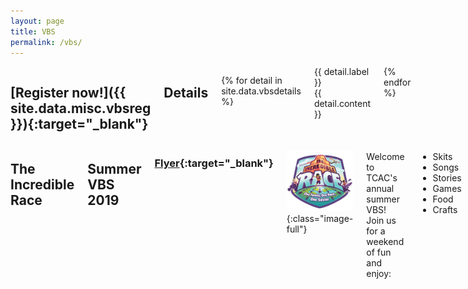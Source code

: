 ```yaml
---
layout: page
title: VBS
permalink: /vbs/
---
```


<div class="row">

<div class="four columns" id="vbs-sidebar" markdown="block">

## [Register now!]({{ site.data.misc.vbsreg }}){:target="_blank"} ##

## Details ##

{% for detail in site.data.vbsdetails %}
<div class="vbs-sidebar-row">
	<div class="vbs-sidebar-label">{{ detail.label }}</div>
	<div class="vbs-sidebar-content">{{ detail.content }}</div>
</div>
{% endfor %}
</div>

<div class="eight columns" markdown="block">

## The Incredible Race ##
## Summer VBS 2019 ##

### [Flyer](/files/vbsflyer2019.pdf){:target="_blank"} ###

![Incredible Race](/img/vbs-incredible-race-logo.PNG){:class="image-full"}

Welcome to TCAC's annual summer VBS! Join us for a weekend of fun and enjoy:

* Skits
* Songs
* Stories
* Games
* Food
* Crafts

## From previous years ##

![](/img/vbs2018-4.JPG){:class="image-full"}

![](/img/vbs2018-2.JPG){:class="image-full"}

![](/img/vbs2018-3.JPG){:class="image-full"}

![](/img/vbs2018-1.JPG){:class="image-full"}

![](/img/vbs2018-5.JPG){:class="image-full"}

![](/img/vbs2018-6.JPG){:class="image-full"}


</div>
</div>
